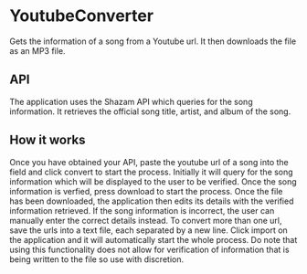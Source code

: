 # YoutubeConverter
Gets the information of a song from a Youtube url. It then downloads the file as an MP3 file.

## API
The application uses the Shazam API which queries for the song information. It retrieves the official song title, artist, and album of the song. 

## How it works
Once you have obtained your API, paste the youtube url of a song into the field and click convert to start the process. Initially it will query for the song information which will be displayed to the user to be verified. Once the song information is verfied, press download to start the process.
Once the file has been downloaded, the application then edits its details with the verified information retrieved.
If the song information is incorrect, the user can manually enter the correct details instead.
To convert more than one url, save the urls into a text file, each separated by a new line. 
Click import on the application and it will automatically start the whole process. Do note that using this functionality does not allow for verification of information that is being written to the file so use with discretion.